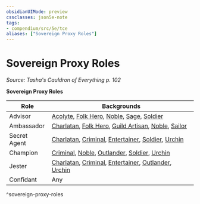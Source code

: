 ```yaml
---
obsidianUIMode: preview
cssclasses: json5e-note
tags:
- compendium/src/5e/tce
aliases: ["Sovereign Proxy Roles"]
---
```

# Sovereign Proxy Roles
*Source: Tasha's Cauldron of Everything p. 102* 

**Sovereign Proxy Roles**

| Role | Backgrounds |
|------|-------------|
| Advisor | [Acolyte](5E2014官方资源/backgrounds/acolyte.md), [Folk Hero](5E2014官方资源/backgrounds/folk-hero.md), [Noble](5E2014官方资源/backgrounds/noble.md), [Sage](5E2014官方资源/backgrounds/sage.md), [Soldier](5E2014官方资源/backgrounds/soldier.md) |
| Ambassador | [Charlatan](5E2014官方资源/backgrounds/charlatan.md), [Folk Hero](5E2014官方资源/backgrounds/folk-hero.md), [Guild Artisan](5E2014官方资源/backgrounds/guild-artisan.md), [Noble](5E2014官方资源/backgrounds/noble.md), [Sailor](5E2014官方资源/backgrounds/sailor.md) |
| Secret Agent | [Charlatan](5E2014官方资源/backgrounds/charlatan.md), [Criminal](5E2014官方资源/backgrounds/criminal.md), [Entertainer](5E2014官方资源/backgrounds/entertainer.md), [Soldier](5E2014官方资源/backgrounds/soldier.md), [Urchin](5E2014官方资源/backgrounds/urchin.md) |
| Champion | [Criminal](5E2014官方资源/backgrounds/criminal.md), [Noble](5E2014官方资源/backgrounds/noble.md), [Outlander](5E2014官方资源/backgrounds/outlander.md), [Soldier](5E2014官方资源/backgrounds/soldier.md), [Urchin](5E2014官方资源/backgrounds/urchin.md) |
| Jester | [Charlatan](5E2014官方资源/backgrounds/charlatan.md), [Criminal](5E2014官方资源/backgrounds/criminal.md), [Entertainer](5E2014官方资源/backgrounds/entertainer.md), [Outlander](5E2014官方资源/backgrounds/outlander.md), [Urchin](5E2014官方资源/backgrounds/urchin.md) |
| Confidant | Any |
^sovereign-proxy-roles